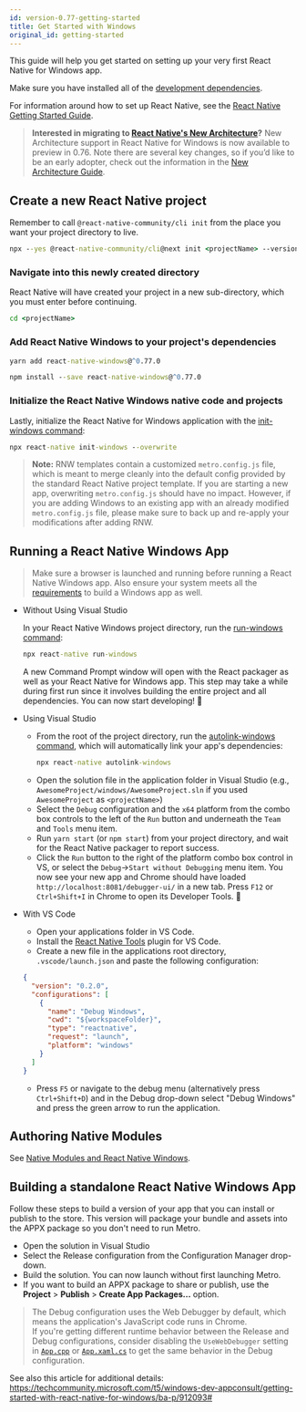 ```yaml
---
id: version-0.77-getting-started
title: Get Started with Windows
original_id: getting-started
---
```


This guide will help you get started on setting up your very first React Native for Windows app.

Make sure you have installed all of the [development dependencies](rnw-dependencies.md).

For information around how to set up React Native, see the [React Native Getting Started Guide](https://reactnative.dev/docs/getting-started).

> **Interested in migrating to [React Native's New Architecture](https://reactnative.dev/architecture/landing-page)?** New Architecture support in React Native for Windows is now available to preview in 0.76. Note there are several key changes, so if you’d like to be an early adopter, check out the information in the [New Architecture Guide](new-architecture.md). 

## Create a new React Native project

Remember to call `@react-native-community/cli init` from the place you want your project directory to live.

<!-- Note, make sure both `@react-native-community/cli@ABC` and `--version "XYZ"` are pointing to the correct NPM tags in the command below. -->

<!-- 1. For the next version (i.e. in docs/getting-started.md) use "next" for the CLI and "nightly" for the RN version -->
<!-- 2. For the latest stable version in versioned_docs use "latest" for both the CLI and RN version -->
<!-- 3. For older stable versions you'll have to look up the CLI version, but for the RN version use the stable tag name, i.e. "0.73-stable" -->

<!-- See https://www.npmjs.com/package/@react-native-community/cli?activeTab=versions for the CLI version tags. -->
<!-- See https://www.npmjs.com/package/react-native?activeTab=versions for the RN version tags. -->

```bat
npx --yes @react-native-community/cli@next init <projectName> --version "^0.77.0"
```

### Navigate into this newly created directory

React Native will have created your project in a new sub-directory, which you must enter before continuing.

```bat
cd <projectName>
```

### Add React Native Windows to your project's dependencies

<!-- Note, make sure "version" is pointing to the correct react-native-windows NPM tag in the command below. -->

<!-- 1. For the next version (i.e. in docs/getting-started.md) use "canary" -->
<!-- 2. For other versions in versioned_docs use the version in the format "^0.XY.0" -->

<!--DOCUSAURUS_CODE_TABS-->

<!--Using Yarn (Recommended)-->

```bat
yarn add react-native-windows@^0.77.0
```

<!--Using NPM-->

```bat
npm install --save react-native-windows@^0.77.0
```

<!--END_DOCUSAURUS_CODE_TABS-->

### Initialize the React Native Windows native code and projects

Lastly, initialize the React Native for Windows application with the [init-windows command](init-windows-cli.md):

```bat
npx react-native init-windows --overwrite
```

> **Note:** RNW templates contain a customized `metro.config.js` file, which is meant to merge cleanly into the default config provided by the standard React Native project template. If you are starting a new app, overwriting `metro.config.js` should have no impact. However, if you are adding Windows to an existing app with an already modified `metro.config.js` file, please make sure to back up and re-apply your modifications after adding RNW.

## Running a React Native Windows App

> Make sure a browser is launched and running before running a React Native Windows app.
> Also ensure your system meets all the [requirements](rnw-dependencies.md) to build a Windows app as well.

- Without Using Visual Studio

  In your React Native Windows project directory, run the [run-windows command](run-windows-cli.md):

  ```bat
  npx react-native run-windows
  ```

  A new Command Prompt window will open with the React packager as well as your React Native for Windows app. This step may take a while during first run since it involves building the entire project and all dependencies. You can now start developing! :tada:

- Using Visual Studio

  - From the root of the project directory, run the [autolink-windows command](autolink-windows-cli.md), which will automatically link your app's dependencies:
    ```bat
    npx react-native autolink-windows
    ```
  - Open the solution file in the application folder in Visual Studio (e.g., `AwesomeProject/windows/AwesomeProject.sln` if you used `AwesomeProject` as `<projectName>`)
  - Select the `Debug` configuration and the `x64` platform from the combo box controls to the left of the `Run` button and underneath the `Team` and `Tools` menu item.
  - Run `yarn start` (or `npm start`) from your project directory, and wait for the React Native packager to report success.
  - Click the `Run` button to the right of the platform combo box control in VS, or select the `Debug`->`Start without Debugging` menu item. You now see your new app and Chrome should have loaded `http://localhost:8081/debugger-ui/` in a new tab. Press `F12` or `Ctrl+Shift+I` in Chrome to open its Developer Tools. :tada:

- With VS Code
  - Open your applications folder in VS Code.
  - Install the [React Native Tools](https://marketplace.visualstudio.com/items?itemName=msjsdiag.vscode-react-native) plugin for VS Code.
  - Create a new file in the applications root directory, `.vscode/launch.json` and paste the following configuration:
  ```json
  {
    "version": "0.2.0",
    "configurations": [
      {
        "name": "Debug Windows",
        "cwd": "${workspaceFolder}",
        "type": "reactnative",
        "request": "launch",
        "platform": "windows"
      }
    ]
  }
  ```
  - Press `F5` or navigate to the debug menu (alternatively press `Ctrl+Shift+D`) and in the Debug drop-down select "Debug Windows" and press the green arrow to run the application.

## Authoring Native Modules

See [Native Modules and React Native Windows](native-modules.md).

## Building a standalone React Native Windows App

Follow these steps to build a version of your app that you can install or publish to the store. This version will package your bundle and assets into the APPX package so you don't need to run Metro.

- Open the solution in Visual Studio
- Select the Release configuration from the Configuration Manager drop-down.
- Build the solution. You can now launch without first launching Metro.
- If you want to build an APPX package to share or publish, use the **Project** > **Publish** > **Create App Packages...** option.

> The Debug configuration uses the Web Debugger by default, which means the application's JavaScript code runs in Chrome.<br>
> If you're getting different runtime behavior between the Release and Debug configurations, consider disabling the `UseWebDebugger` setting in [`App.cpp`](https://github.com/microsoft/react-native-windows/blob/6b415659aa017dbc41e3f28e817fb768a8e80435/vnext/template/cpp-app/src/App.cpp#L30) or [`App.xaml.cs`](https://github.com/microsoft/react-native-windows/blob/6b415659aa017dbc41e3f28e817fb768a8e80435/vnext/template/cs-app/src/App.xaml.cs#L20) to get the same behavior in the Debug configuration.

See also this article for additional details: https://techcommunity.microsoft.com/t5/windows-dev-appconsult/getting-started-with-react-native-for-windows/ba-p/912093#
